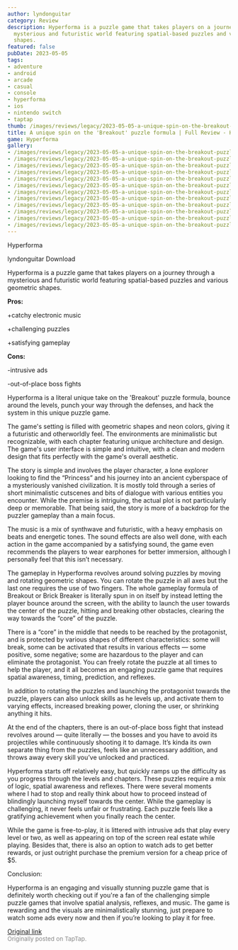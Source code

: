 ```yaml
---
author: lyndonguitar
category: Review
description: Hyperforma is a puzzle game that takes players on a journey through a
  mysterious and futuristic world featuring spatial-based puzzles and various geometric
  shapes.
featured: false
pubDate: 2023-05-05
tags:
- adventure
- android
- arcade
- casual
- console
- hyperforma
- ios
- nintendo switch
- taptap
thumb: /images/reviews/legacy/2023-05-05-a-unique-spin-on-the-breakout-puzzle-formula--full-review---hyperforma-0.avif
title: A unique spin on the 'Breakout' puzzle formula | Full Review - Hyperforma
game: Hyperforma
gallery:
- /images/reviews/legacy/2023-05-05-a-unique-spin-on-the-breakout-puzzle-formula--full-review---hyperforma-0.avif
- /images/reviews/legacy/2023-05-05-a-unique-spin-on-the-breakout-puzzle-formula--full-review---hyperforma-1.avif
- /images/reviews/legacy/2023-05-05-a-unique-spin-on-the-breakout-puzzle-formula--full-review---hyperforma-2.avif
- /images/reviews/legacy/2023-05-05-a-unique-spin-on-the-breakout-puzzle-formula--full-review---hyperforma-3.avif
- /images/reviews/legacy/2023-05-05-a-unique-spin-on-the-breakout-puzzle-formula--full-review---hyperforma-4.avif
- /images/reviews/legacy/2023-05-05-a-unique-spin-on-the-breakout-puzzle-formula--full-review---hyperforma-5.avif
- /images/reviews/legacy/2023-05-05-a-unique-spin-on-the-breakout-puzzle-formula--full-review---hyperforma-6.avif
- /images/reviews/legacy/2023-05-05-a-unique-spin-on-the-breakout-puzzle-formula--full-review---hyperforma-7.avif
- /images/reviews/legacy/2023-05-05-a-unique-spin-on-the-breakout-puzzle-formula--full-review---hyperforma-8.avif
- /images/reviews/legacy/2023-05-05-a-unique-spin-on-the-breakout-puzzle-formula--full-review---hyperforma-9.avif
- /images/reviews/legacy/2023-05-05-a-unique-spin-on-the-breakout-puzzle-formula--full-review---hyperforma-10.avif
- /images/reviews/legacy/2023-05-05-a-unique-spin-on-the-breakout-puzzle-formula--full-review---hyperforma-11.avif
---
```

Hyperforma

lyndonguitar
Download

Hyperforma is a puzzle game that takes players on a journey through a mysterious and futuristic world featuring spatial-based puzzles and various geometric shapes.


**Pros:**


+catchy electronic music

+challenging puzzles

+satisfying gameplay


**Cons:**


-intrusive ads

-out-of-place boss fights

Hyperforma is a literal unique take on the 'Breakout' puzzle formula, bounce around the levels, punch your way through the defenses, and hack the system in this unique puzzle game.

The game's setting is filled with geometric shapes and neon colors, giving it a futuristic and otherworldly feel. The environments are minimalistic but recognizable, with each chapter featuring unique architecture and design. The game's user interface is simple and intuitive, with a clean and modern design that fits perfectly with the game's overall aesthetic.

The story is simple and involves the player character, a lone explorer looking to find the “Princess” and his journey into an ancient cyberspace of a mysteriously vanished civilization. It is mostly told through a series of short minimalistic cutscenes and bits of dialogue with various entities you encounter. While the premise is intriguing, the actual plot is not particularly deep or memorable. That being said, the story is more of a backdrop for the puzzler gameplay than a main focus.

The music is a mix of synthwave and futuristic, with a heavy emphasis on beats and energetic tones. The sound effects are also well done, with each action in the game accompanied by a satisfying sound, the game even recommends the players to wear earphones for better immersion, although I personally feel that this isn’t necessary.

The gameplay in Hyperforma revolves around solving puzzles by moving and rotating geometric shapes. You can rotate the puzzle in all axes but the last one requires the use of two fingers. The whole gameplay formula of Breakout or Brick Breaker is literally spun in on itself by instead letting the player bounce around the screen, with the ability to launch the user towards the center of the puzzle, hitting and breaking other obstacles, clearing the way towards the “core” of the puzzle.

There is a “core” in the middle that needs to be reached by the protagonist, and is protected by various shapes of different characteristics: some will break, some can be activated that results in various effects — some positive, some negative; some are hazardous to the player and can eliminate the protagonist. You can freely rotate the puzzle at all times to help the player, and it all becomes an engaging puzzle game that requires spatial awareness, timing, prediction, and reflexes.

In addition to rotating the puzzles and launching the protagonist towards the puzzle, players can also unlock skills as he levels up, and activate them to varying effects, increased breaking power, cloning the user, or shrinking anything it hits.

At the end of the chapters, there is an out-of-place boss fight that instead revolves around — quite literally — the bosses and you have to avoid its projectiles while continuously shooting it to damage. It’s kinda its own separate thing from the puzzles, feels like an unnecessary addition, and throws away every skill you’ve unlocked and practiced.

Hyperforma starts off relatively easy, but quickly ramps up the difficulty as you progress through the levels and chapters. These puzzles require a mix of logic, spatial awareness and reflexes. There were several moments where I had to stop and really think about how to proceed instead of blindingly launching myself towards the center. While the gameplay is challenging, it never feels unfair or frustrating. Each puzzle feels like a gratifying achievement when you finally reach the center.

While the game is free-to-play, it is littered with intrusive ads that play every level or two, as well as appearing on top of the screen real estate while playing. Besides that, there is also an option to watch ads to get better rewards, or just outright purchase the premium version for a cheap price of $5.

Conclusion:

Hyperforma is an engaging and visually stunning puzzle game that is definitely worth checking out if you're a fan of the challenging simple puzzle games that involve spatial analysis, reflexes, and music. The game is rewarding and the visuals are minimalistically stunning, just prepare to watch some ads every now and then if you’re looking to play it for free.

[Original link](https://www.taptap.io/post/5340145)<br><span style="font-size: 0.95em; color: #888;">Originally posted on TapTap.</span>